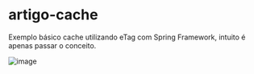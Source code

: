# artigo-cache
Exemplo básico cache utilizando eTag com Spring Framework, intuito é apenas passar o conceito.

![image](https://github.com/user-attachments/assets/dda882e7-9bd3-405d-b562-74c3babeb13a)


